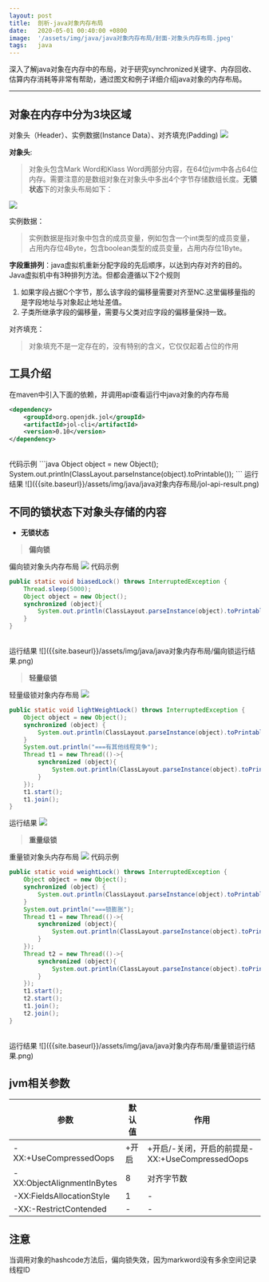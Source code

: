 ```yaml
---
layout: post
title:  剖析-java对象内存布局
date:   2020-05-01 00:40:00 +0800
image:  '/assets/img/java/java对象内存布局/封面-对象头内存布局.jpeg'
tags:   java
---
```

深入了解java对象在内存中的布局，对于研究synchronized关键字、内存回收、估算内存消耗等非常有帮助，通过图文和例子详细介绍java对象的内存布局。

---

## 对象在内存中分为3块区域
对象头（Header）、实例数据(Instance Data）、对齐填充(Padding)
![]({{site.baseurl}}/assets/img/对象内存布局.png)

**对象头**:

> 对象头包含Mark Word和Klass Word两部分内容，在64位jvm中各占64位内存。需要注意的是数组对象在对象头中多出4个字节存储数组长度。**无锁状态**下的对象头布局如下：

![]({{site.baseurl}}/assets/img/java/java对象内存布局/对象头内存布局.png)

实例数据：
> 实例数据是指对象中包含的成员变量，例如包含一个int类型的成员变量，占用内存位4Byte，包含boolean类型的成员变量，占用内存位1Byte。

**字段重排列**：java虚拟机重新分配字段的先后顺序，以达到内存对齐的目的。Java虚拟机中有3种排列方法。但都会遵循以下2个规则
1. 如果字段占据C个字节，那么该字段的偏移量需要对齐至NC.这里偏移量指的是字段地址与对象起止地址差值。
2. 子类所继承字段的偏移量，需要与父类对应字段的偏移量保持一致。

对齐填充：

> 对象填充不是一定存在的，没有特别的含义，它仅仅起着占位的作用

## 工具介绍
在maven中引入下面的依赖，并调用api查看运行中java对象的内存布局
```xml
<dependency>
    <groupId>org.openjdk.jol</groupId>
    <artifactId>jol-cli</artifactId>
    <version>0.10</version>
</dependency>
```
<br>
代码示例
```java
Object object = new Object();
System.out.println(ClassLayout.parseInstance(object).toPrintable());
```
运行结果
![]({{site.baseurl}}/assets/img/java/java对象内存布局/jol-api-result.png)

## 不同的锁状态下对象头存储的内容

* **无锁状态**

> **偏向锁**

偏向锁对象头内存布局
![]({{site.baseurl}}/assets/img/java/java对象内存布局/偏向-对象头内存布局.png)
代码示例
```java
public static void biasedLock() throws InterruptedException {
    Thread.sleep(5000);
    Object object = new Object();
    synchronized (object){
        System.out.println(ClassLayout.parseInstance(object).toPrintable());
    }
}
```
<br>
运行结果
![]({{site.baseurl}}/assets/img/java/java对象内存布局/偏向锁运行结果.png)

> **轻量级锁**

轻量级锁对象内存布局
![]({{site.baseurl}}/assets/img/java/java对象内存布局/轻量-对象头内存布局.png)
```java
public static void lightWeightLock() throws InterruptedException {
    Object object = new Object();
    synchronized (object) {
        System.out.println(ClassLayout.parseInstance(object).toPrintable());
    }
    System.out.println("===有其他线程竞争");
    Thread t1 = new Thread(()->{
        synchronized (object){
            System.out.println(ClassLayout.parseInstance(object).toPrintable());
        }
    });
    t1.start();
    t1.join();
}
```
运行结果
![]({{site.baseurl}}/assets/img/java/java对象内存布局/轻量锁运行结果.png)
> **重量级锁**

重量锁对象头内存布局
![]({{site.baseurl}}/assets/img/java/java对象内存布局/重量-对象头内存布局.png)
代码示例
```java
public static void weightLock() throws InterruptedException {
    Object object = new Object();
    synchronized (object) {
        System.out.println(ClassLayout.parseInstance(object).toPrintable());
    }
    System.out.println("===锁膨胀");
    Thread t1 = new Thread(()->{
        synchronized (object){
            System.out.println(ClassLayout.parseInstance(object).toPrintable());
        }
    });
    Thread t2 = new Thread(()->{
        synchronized (object){
            System.out.println(ClassLayout.parseInstance(object).toPrintable());
        }
    });
    t1.start();
    t2.start();
    t1.join();
    t2.join();
}
```
<br>
运行结果
![]({{site.baseurl}}/assets/img/java/java对象内存布局/重量锁运行结果.png)

## jvm相关参数

参数|默认值|作用
-|-|-
-XX:+UseCompressedOops|+开启|+开启/-关闭，开启的前提是-XX:+UseCompressedOops
-XX:ObjectAlignmentInBytes|8|对齐字节数
-XX:FieldsAllocationStyle|1|-
-XX:-RestrictContended|-|-

## 注意
当调用对象的hashcode方法后，偏向锁失效，因为markword没有多余空间记录线程ID
